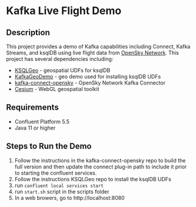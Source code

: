 # Kafka Live Flight Demo


## Description

This project provides a demo of Kafka capabilities including Connect, Kafka Streams, and ksqlDB using live flight data from [OpenSky Network](https://opensky-network.org/). This project has several dependencies including:

  * [KSQLGeo](https://github.com/wlaforest/KSQLGeo) - geospatial UDFs for ksqlDB
  * [KafkaGeoDemo](https://github.com/wlaforest/KafkaGeoDemo) - geo demo used for installing ksqlDB UDFs
  * [kafka-connect-opensky](https://github.com/nbuesing/kafka-connect-opensky) - OpenSky Network Kafka Connector
  * [Cesium](https://github.com/CesiumGS/cesium) - WebGL geospatial toolkit


## Requirements
  * Confluent Platform 5.5
  * Java 11 or higher

## Steps to Run the Demo
  1. Follow the instructions in the kafka-connect-opensky repo to build the full version and then update the connect plug-in path to include it prior to starting the confluent services.
  2. Follow the instructions KSQLGeo repo to install the ksqlDB UDFs
  3. run `confluent local services start`
  4. run `start.sh` script in the scripts folder
  5. In a web browers, go to http://localhost:8080 


